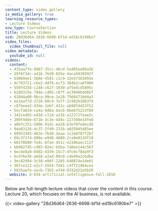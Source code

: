 ```yaml
---
content_type: video_gallery
is_media_gallery: true
learning_resource_types:
- Lecture Videos
ocw_type: CourseSection
title: Lecture Videos
uid: 28d36d64-2636-6698-bf1d-ed18c6190be7
video_files:
  video_thumbnail_file: null
video_metadata:
  youtube_id: null
videos:
  content:
  - 435aa7fe-d467-35cc-46cd-5e485ee66a1b
  - 29f6f34c-a416-76d9-835e-4aca5039592f
  - b3069ee1-368e-4581-c1c9-32e57363d93e
  - dc703721-c6e2-ddf8-ecf3-384b2ca0f006
  - 559f4256-c248-c62f-1030-af5edcd5895c
  - b280315e-784e-cd65-c07f-ac3940bddbbf
  - 610d4a00-9bca-99ce-1e28-75664719d4a3
  - ee1eaf7d-3728-b0c4-7e7f-2c98261083f4
  - c87beea2-43de-1ebf-431c-ab907dd23f52
  - 5ecfa634-ca4a-6d6a-6acb-0be675223f88
  - 342cedb5-e418-c11d-a216-a12272faae2c
  - 200f4dde-671b-3c3e-4d4c-227348e14fe8
  - a0bfc251-5006-91dc-ea20-b3e78fedecd8
  - 94a83126-4c37-2f49-131b-a025945d85ee
  - 69953385-d63e-7bd8-3eaa-1c2e0f07f2bf
  - 69c3f174-890a-e9d0-4080-2ca9e013df19
  - 601f8b80-fe4c-bfae-451c-e2106aec111f
  - bb982745-cd83-02ec-b5ba-7a0ee144c56f
  - 6ec4e8a9-8402-4339-15c7-4fc0cf8da9f3
  - 6c476e3b-ab60-a3ad-89c0-cde49a2cbdbe
  - 9ec82d94-3c58-e90f-2285-b48074e1de01
  - 307ce222-e2cf-5554-fd41-c4ff21964cea
  - 6935aafe-aacb-73b5-a744-0332422a5b20
  website: 6-034-artificial-intelligence-fall-2010
---
```


Below are full-length lecture videos that cover the content in this course. Lecture 20, which focuses on the AI business, is not available.

{{< video-gallery "28d36d64-2636-6698-bf1d-ed18c6190be7" >}}

